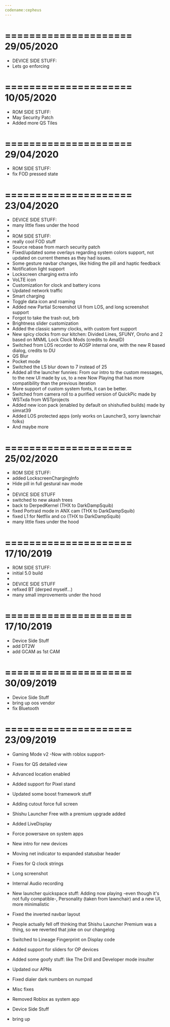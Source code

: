 ```yaml
---
codename:cepheus 
---
```

=====================
    29/05/2020
=====================
* DEVICE SIDE STUFF:
* Lets go enforcing

=====================
    10/05/2020
=====================
* ROM SIDE STUFF:
* May Security Patch
* Added more QS Tiles

=====================
    29/04/2020
=====================
* ROM SIDE STUFF:
* fix FOD pressed state

=====================
    23/04/2020
=====================
* DEVICE SIDE STUFF:
* many little fixes under the hood
*
* ROM SIDE STUFF:
* really cool FOD stuff
* Source rebase from march security patch
* Fixed/updated some overlays regarding system colors support, not updated on current themes as they had issues.
* Some gesture navbar changes, like hiding the pill and haptic feedback
* Notification light support
* Lockscreen charging extra info
* VoLTE icon
* Customization for clock and battery icons
* Updated network traffic
* Smart charging
* Toggle data icon and roaming
* Added new Partial Screenshot UI from LOS, and long screenshot support
* Forgot to take the trash out, brb
* Brightness slider customization
* Added the classic sammy clocks, with custom font support
* New spicy clocks from our kitchen: Divided Lines, SFUNY, Oroño and 2 based on MNML Lock Clock Mods (credits to AmalD)
* Switched from LOS recorder to AOSP internal one, with the new R based dialog, credits to DU
* QS Blur
* Pocket mode
* Switched the LS blur down to 7 instead of 25
* Added all the launcher funnies: From our intro to the custom messages, to the new UI made by us, to a new Now Playing that has more compatibility than the previous iteration
* More support of custom system fonts, it can be better.
* Switched from camera roll to a purified version of QuickPic made by WSTxda from WSTprojects
* Added new icon pack (enabled by default on shishufied builds) made by simrat39
* Added LOS protected apps (only works on Launcher3, sorry lawnchair folks)
* And maybe more


=====================
    25/02/2020
=====================
* ROM SIDE STUFF:
* added LockscreenChargingInfo
* Hide pill in full gestural nav mode
*
* DEVICE SIDE STUFF
* switched to new akash trees
* back to DerpedKernel (THX to DarkDampSquib)
* fixed Portraid mode in ANX cam (THX to DarkDampSquib)
* fixed L1 for Netflix and co (THX to DarkDampSquib)
* many little fixes under the hood

=====================
    17/10/2019
=====================
* ROM SIDE STUFF:
* initial 5.0 build
*
* DEVICE SIDE STUFF
* refixed BT (derped myself...)
* many small improvements under the hood


=====================
    17/10/2019
=====================
* Device Side Stuff 
* add DT2W
* add GCAM as 1st CAM

=====================
    30/09/2019
=====================
* Device Side Stuff 
* bring up oos vendor
* fix Bluetooth

=====================
    23/09/2019
=====================
* Gaming Mode v2 -Now with roblox support-
* Fixes for QS detailed view
* Advanced location enabled
* Added support for Pixel stand
* Updated some boost framework stuff
* Adding cutout force full screen
* Shishu Launcher Free with a premium upgrade added
* Added LiveDisplay
* Force powersave on system apps
* New intro for new devices
* Moving net indicator to expanded statusbar header
* Fixes for Q clock strings
* Long screenshot
* Internal Audio recording
* New launcher quickspace stuff: Adding now playing -even though it's not fully compatible-, Personality (taken from lawnchair) and a new UI, more minimalistic
* Fixed the inverted navbar layout
* People actually fell off thinking that Shishu Launcher Premium was a thing, so we reverted that joke on our changelog
* Switched to Lineage Fingerprint on Display code
* Added support for sliders for OP devices
* Added some goofy stuff: like The Drill and Developer mode insulter
* Updated our APNs
* Fixed dialer dark numbers on numpad
* Misc fixes
* Removed Roblox as system app

* Device Side Stuff 
* bring up

